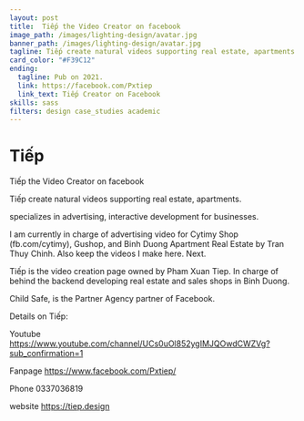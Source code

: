 ```yaml
---
layout: post
title:  Tiếp the Video Creator on facebook
image_path: /images/lighting-design/avatar.jpg
banner_path: /images/lighting-design/avatar.jpg
tagline: Tiếp create natural videos supporting real estate, apartments advertising.
card_color: "#F39C12"
ending:
  tagline: Pub on 2021.
  link: https://facebook.com/Pxtiep
  link_text: Tiếp Creator on Facebook
skills: sass
filters: design case_studies academic
---
```


# Tiếp

Tiếp the Video Creator on facebook

Tiếp create natural videos supporting real estate, apartments.

specializes in advertising, interactive development for businesses.

I am currently in charge of advertising video for Cytimy Shop (fb.com/cytimy), Gushop, and Binh Duong Apartment Real Estate by Tran Thuy Chinh. Also keep the videos I make here. Next.

Tiếp is the video creation page owned by Pham Xuan Tiep. In charge of behind the backend developing real estate and sales shops in Binh Duong.

Child Safe, is the Partner Agency partner of Facebook.

Details on Tiếp:

Youtube https://www.youtube.com/channel/UCs0uOl852ygIMJQOwdCWZVg?sub_confirmation=1

Fanpage https://www.facebook.com/Pxtiep/

Phone 0337036819

website https://tiep.design
